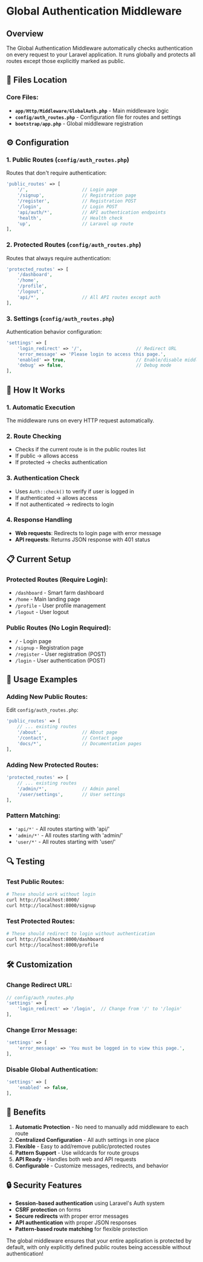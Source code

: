 # Global Authentication Middleware

## Overview

The Global Authentication Middleware automatically checks authentication on every request to your Laravel application. It runs globally and protects all routes except those explicitly marked as public.

## 📁 Files Location

### Core Files:

-   **`app/Http/Middleware/GlobalAuth.php`** - Main middleware logic
-   **`config/auth_routes.php`** - Configuration file for routes and settings
-   **`bootstrap/app.php`** - Global middleware registration

## ⚙️ Configuration

### 1. Public Routes (`config/auth_routes.php`)

Routes that don't require authentication:

```php
'public_routes' => [
    '/',                    // Login page
    '/signup',              // Registration page
    '/register',            // Registration POST
    '/login',               // Login POST
    'api/auth/*',           // API authentication endpoints
    'health',               // Health check
    'up',                   // Laravel up route
],
```

### 2. Protected Routes (`config/auth_routes.php`)

Routes that always require authentication:

```php
'protected_routes' => [
    '/dashboard',
    '/home',
    '/profile',
    '/logout',
    'api/*',                // All API routes except auth
],
```

### 3. Settings (`config/auth_routes.php`)

Authentication behavior configuration:

```php
'settings' => [
    'login_redirect' => '/',                    // Redirect URL
    'error_message' => 'Please login to access this page.',
    'enabled' => true,                          // Enable/disable middleware
    'debug' => false,                           // Debug mode
],
```

## 🔧 How It Works

### 1. **Automatic Execution**

The middleware runs on every HTTP request automatically.

### 2. **Route Checking**

-   Checks if the current route is in the public routes list
-   If public → allows access
-   If protected → checks authentication

### 3. **Authentication Check**

-   Uses `Auth::check()` to verify if user is logged in
-   If authenticated → allows access
-   If not authenticated → redirects to login

### 4. **Response Handling**

-   **Web requests**: Redirects to login page with error message
-   **API requests**: Returns JSON response with 401 status

## 📋 Current Setup

### Protected Routes (Require Login):

-   `/dashboard` - Smart farm dashboard
-   `/home` - Main landing page
-   `/profile` - User profile management
-   `/logout` - User logout

### Public Routes (No Login Required):

-   `/` - Login page
-   `/signup` - Registration page
-   `/register` - User registration (POST)
-   `/login` - User authentication (POST)

## 🚀 Usage Examples

### Adding New Public Routes:

Edit `config/auth_routes.php`:

```php
'public_routes' => [
    // ... existing routes
    '/about',               // About page
    '/contact',             // Contact page
    'docs/*',               // Documentation pages
],
```

### Adding New Protected Routes:

```php
'protected_routes' => [
    // ... existing routes
    '/admin/*',             // Admin panel
    '/user/settings',       // User settings
],
```

### Pattern Matching:

-   `'api/*'` - All routes starting with 'api/'
-   `'admin/*'` - All routes starting with 'admin/'
-   `'user/*'` - All routes starting with 'user/'

## 🔍 Testing

### Test Public Routes:

```bash
# These should work without login
curl http://localhost:8000/
curl http://localhost:8000/signup
```

### Test Protected Routes:

```bash
# These should redirect to login without authentication
curl http://localhost:8000/dashboard
curl http://localhost:8000/profile
```

## 🛠️ Customization

### Change Redirect URL:

```php
// config/auth_routes.php
'settings' => [
    'login_redirect' => '/login',  // Change from '/' to '/login'
],
```

### Change Error Message:

```php
'settings' => [
    'error_message' => 'You must be logged in to view this page.',
],
```

### Disable Global Authentication:

```php
'settings' => [
    'enabled' => false,
],
```

## 📝 Benefits

1. **Automatic Protection** - No need to manually add middleware to each route
2. **Centralized Configuration** - All auth settings in one place
3. **Flexible** - Easy to add/remove public/protected routes
4. **Pattern Support** - Use wildcards for route groups
5. **API Ready** - Handles both web and API requests
6. **Configurable** - Customize messages, redirects, and behavior

## 🔒 Security Features

-   **Session-based authentication** using Laravel's Auth system
-   **CSRF protection** on forms
-   **Secure redirects** with proper error messages
-   **API authentication** with proper JSON responses
-   **Pattern-based route matching** for flexible protection

The global middleware ensures that your entire application is protected by default, with only explicitly defined public routes being accessible without authentication!
